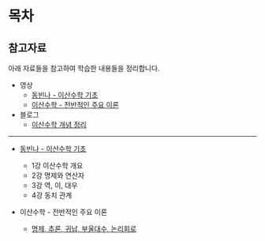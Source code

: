 # 목차

## 참고자료

아래 자료들을 참고하여 학습한 내용들을 정리합니다.

- 영상
  - [동빈나 - 이산수학 기초](https://www.youtube.com/playlist?list=PLRx0vPvlEmdDgOIBt9MKQl-uMVrxtac4n)
  - [이산수학 - 전반적인 주요 이론](https://www.youtube.com/playlist?list=PLW8wOTYOluvFr4favjXEVXMghqQNYOOqI)
- 블로그
  - [이산수학 개념 정리](https://brunch.co.kr/@toughrogrammer/8)

------

- [동빈나 - 이산수학 기초](이산수학_기초.md)
  - 1강 이산수학 개요
  - 2강 명제와 연산자
  - 3강 역, 이, 대우
  - 4강 동치 관계

- 이산수학 - 전반적인 주요 이론
  - [명제, 추론, 귀납, 부울대수, 논리회로](명제,추론,귀납,부울대수,논리회로.md)

